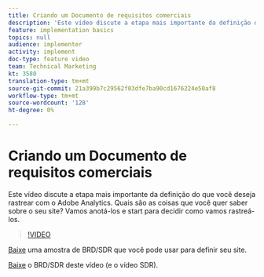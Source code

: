 ```yaml
---
title: Criando um Documento de requisitos comerciais
description: 'Este vídeo discute a etapa mais importante da definição do que você deseja rastrear com o Adobe Analytics. Quais são as coisas que você quer saber sobre o seu site? Vamos anotá-los e start para decidir como vamos rastreá-los. '
feature: implementation basics
topics: null
audience: implementer
activity: implement
doc-type: feature video
team: Technical Marketing
kt: 3580
translation-type: tm+mt
source-git-commit: 21a399b7c29562f03dfe7ba90cd1676224e50af8
workflow-type: tm+mt
source-wordcount: '128'
ht-degree: 0%

---
```



# Criando um Documento de requisitos comerciais

Este vídeo discute a etapa mais importante da definição do que você deseja rastrear com o Adobe Analytics. Quais são as coisas que você quer saber sobre o seu site? Vamos anotá-los e start para decidir como vamos rastreá-los.

>[!VIDEO](https://video.tv.adobe.com/v/28758/?quality=12)

[Baixe](https://analytics.enablementadobe.com/files/brd-sdr-sample-template.xlsx) uma amostra de BRD/SDR que você pode usar para definir seu site.

[Baixe](https://analytics.enablementadobe.com/files/geometrixx-clothiers-brd-sdr.xlsx) o BRD/SDR deste vídeo (e o vídeo [](creating-and-maintaining-an-sdr.md)SDR).

